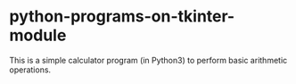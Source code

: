 # python-programs-on-tkinter-module
This is a simple calculator program (in Python3) to perform basic arithmetic operations.

